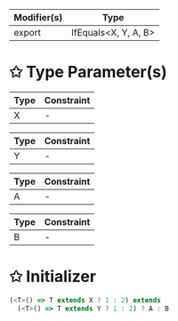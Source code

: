 | Modifier(s)                            | Type                     |
|----------------------------------------|--------------------------|
| export | IfEquals&lt;X, Y, A, B&gt; |

# &#10025; Type Parameter(s)

| Type | Constraint |
| ---- | ---------- |
| X    | -          |

| Type | Constraint |
| ---- | ---------- |
| Y    | -          |

| Type | Constraint |
| ---- | ---------- |
| A    | -          |

| Type | Constraint |
| ---- | ---------- |
| B    | -          |

# &#10025; Initializer

```ts
(<T>() => T extends X ? 1 : 2) extends
  (<T>() => T extends Y ? 1 : 2) ? A : B
```